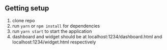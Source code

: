 ## Getting setup

1. clone repo
2. run `yarn` or `npm install` for dependencies
3. run `yarn start` to start the application
4. dashboard and widget should be at localhost:1234/dashboard.html and localhost:1234/widget.html respectively

